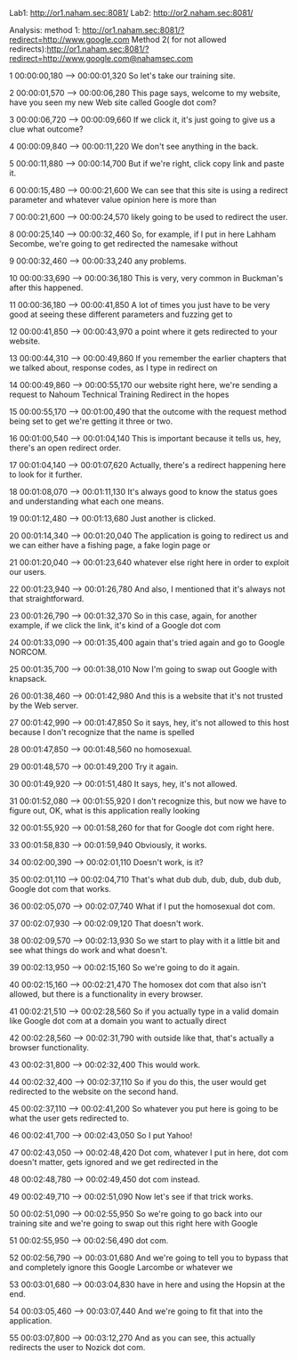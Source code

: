
Lab1: http://or1.naham.sec:8081/
Lab2: http://or2.naham.sec:8081/

Analysis:
method 1: http://or1.naham.sec:8081/?redirect=http://www.google.com
Method 2( for not allowed redirects):http://or1.naham.sec:8081/?redirect=http://www.google.com@nahamsec.com 

1
00:00:00,180 --> 00:00:01,320
So let's take our training site.

2
00:00:01,570 --> 00:00:06,280
This page says, welcome to my website, have you seen my new Web site called Google dot com?

3
00:00:06,720 --> 00:00:09,660
If we click it, it's just going to give us a clue what outcome?

4
00:00:09,840 --> 00:00:11,220
We don't see anything in the back.

5
00:00:11,880 --> 00:00:14,700
But if we're right, click copy link and paste it.

6
00:00:15,480 --> 00:00:21,600
We can see that this site is using a redirect parameter and whatever value opinion here is more than

7
00:00:21,600 --> 00:00:24,570
likely going to be used to redirect the user.

8
00:00:25,140 --> 00:00:32,460
So, for example, if I put in here Lahham Secombe, we're going to get redirected the namesake without

9
00:00:32,460 --> 00:00:33,240
any problems.

10
00:00:33,690 --> 00:00:36,180
This is very, very common in Buckman's after this happened.

11
00:00:36,180 --> 00:00:41,850
A lot of times you just have to be very good at seeing these different parameters and fuzzing get to

12
00:00:41,850 --> 00:00:43,970
a point where it gets redirected to your website.

13
00:00:44,310 --> 00:00:49,860
If you remember the earlier chapters that we talked about, response codes, as I type in redirect on

14
00:00:49,860 --> 00:00:55,170
our website right here, we're sending a request to Nahoum Technical Training Redirect in the hopes

15
00:00:55,170 --> 00:01:00,490
that the outcome with the request method being set to get we're getting it three or two.

16
00:01:00,540 --> 00:01:04,140
This is important because it tells us, hey, there's an open redirect order.

17
00:01:04,140 --> 00:01:07,620
Actually, there's a redirect happening here to look for it further.

18
00:01:08,070 --> 00:01:11,130
It's always good to know the status goes and understanding what each one means.

19
00:01:12,480 --> 00:01:13,680
Just another is clicked.

20
00:01:14,340 --> 00:01:20,040
The application is going to redirect us and we can either have a fishing page, a fake login page or

21
00:01:20,040 --> 00:01:23,640
whatever else right here in order to exploit our users.

22
00:01:23,940 --> 00:01:26,780
And also, I mentioned that it's always not that straightforward.

23
00:01:26,790 --> 00:01:32,370
So in this case, again, for another example, if we click the link, it's kind of a Google dot com

24
00:01:33,090 --> 00:01:35,400
again that's tried again and go to Google NORCOM.

25
00:01:35,700 --> 00:01:38,010
Now I'm going to swap out Google with knapsack.

26
00:01:38,460 --> 00:01:42,980
And this is a website that it's not trusted by the Web server.

27
00:01:42,990 --> 00:01:47,850
So it says, hey, it's not allowed to this host because I don't recognize that the name is spelled

28
00:01:47,850 --> 00:01:48,560
no homosexual.

29
00:01:48,570 --> 00:01:49,200
Try it again.

30
00:01:49,920 --> 00:01:51,480
It says, hey, it's not allowed.

31
00:01:52,080 --> 00:01:55,920
I don't recognize this, but now we have to figure out, OK, what is this application really looking

32
00:01:55,920 --> 00:01:58,260
for that for Google dot com right here.

33
00:01:58,830 --> 00:01:59,940
Obviously, it works.

34
00:02:00,390 --> 00:02:01,110
Doesn't work, is it?

35
00:02:01,110 --> 00:02:04,710
That's what dub dub, dub, dub, dub dub, Google dot com that works.

36
00:02:05,070 --> 00:02:07,740
What if I put the homosexual dot com.

37
00:02:07,930 --> 00:02:09,120
That doesn't work.

38
00:02:09,570 --> 00:02:13,930
So we start to play with it a little bit and see what things do work and what doesn't.

39
00:02:13,950 --> 00:02:15,160
So we're going to do it again.

40
00:02:15,160 --> 00:02:21,470
The homosex dot com that also isn't allowed, but there is a functionality in every browser.

41
00:02:21,510 --> 00:02:28,560
So if you actually type in a valid domain like Google dot com at a domain you want to actually direct

42
00:02:28,560 --> 00:02:31,790
with outside like that, that's actually a browser functionality.

43
00:02:31,800 --> 00:02:32,400
This would work.

44
00:02:32,400 --> 00:02:37,110
So if you do this, the user would get redirected to the website on the second hand.

45
00:02:37,110 --> 00:02:41,200
So whatever you put here is going to be what the user gets redirected to.

46
00:02:41,700 --> 00:02:43,050
So I put Yahoo!

47
00:02:43,050 --> 00:02:48,420
Dot com, whatever I put in here, dot com doesn't matter, gets ignored and we get redirected in the

48
00:02:48,780 --> 00:02:49,450
dot com instead.

49
00:02:49,710 --> 00:02:51,090
Now let's see if that trick works.

50
00:02:51,090 --> 00:02:55,950
So we're going to go back into our training site and we're going to swap out this right here with Google

51
00:02:55,950 --> 00:02:56,490
dot com.

52
00:02:56,790 --> 00:03:01,680
And we're going to tell you to bypass that and completely ignore this Google Larcombe or whatever we

53
00:03:01,680 --> 00:03:04,830
have in here and using the Hopsin at the end.

54
00:03:05,460 --> 00:03:07,440
And we're going to fit that into the application.

55
00:03:07,800 --> 00:03:12,270
And as you can see, this actually redirects the user to Nozick dot com.